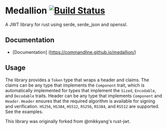 # Medallion [![Build Status](https://travis-ci.org/commandline/medallion.svg?branch=master)](https://travis-ci.org/commandline/medallion)

A JWT library for rust using serde, serde_json and openssl.

## Documentation

- [Documentation] (https://commandline.github.io/medallion/)

## Usage

The library provides a `Token` type that wraps a header and claims. The claims can be any type that implements the `Component` trait, which is automatically implemented for types that implement the `Sized`, `Encodable`,
and `Decodable` traits. Header can be any type that implements `Component` and `Header`. `Header` ensures that the required algorithm is available for signing and verification. `HS256`, `HS384`, `HS512`, `RS256`, `RS384`, and `RS512` are supported. See the examples.

This library was originally forked from @mikkyang's rust-jwt.
